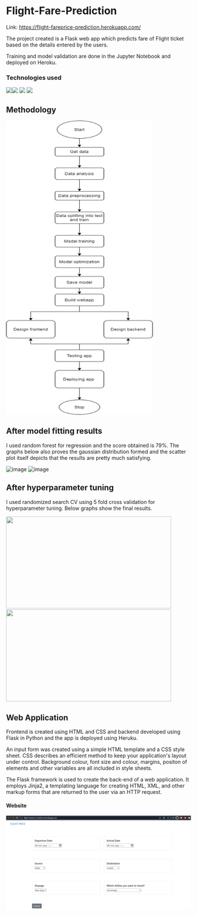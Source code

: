 # Flight-Fare-Prediction

Link: https://flight-fareprice-prediction.herokuapp.com/

The project created is a Flask web app which predicts fare of Flight ticket based on the details entered by the users. 

Training and model validation are done in the Jupyter Notebook and deployed on Heroku. 

### Technologies used

![](https://forthebadge.com/images/badges/made-with-python.svg)[<img target="_blank" src="https://flask.palletsprojects.com/en/1.1.x/_images/flask-logo.png" width=170>](https://flask.palletsprojects.com/en/1.1.x/) [<img target="_blank" src="https://number1.co.za/wp-content/uploads/2017/10/gunicorn_logo-300x85.png" width=280>](https://gunicorn.org) [<img target="_blank" src="https://scikit-learn.org/stable/_static/scikit-learn-logo-small.png" width=200>](https://scikit-learn.org/stable/) 

## Methodology
<img src="https://github.com/Snehal-2310/Flight-Fare-Prediction/blob/main/Images/flowchart.jpg" align="centre" alt="Methodolgy" width=400 height=800/> 

## After model fitting results
I used random forest for regression and the score obtained is 79%. The graphs below also proves the gaussian distribution formed and the scatter plot itself depicts that the results are pretty much satisfying.

![image](https://user-images.githubusercontent.com/62506140/137600258-291e62d2-dbfb-494b-8465-381c49eddd2a.png) ![image](https://user-images.githubusercontent.com/62506140/137600281-4e163afb-5b3a-4890-88ab-016b138ab43d.png)

## After hyperparameter tuning
I used randomized search CV using 5 fold cross validation for hyperparameter tuning. Below graphs show the final results.

<img src="https://user-images.githubusercontent.com/62506140/137600295-eaf2b7ea-7475-42db-9112-613c7fe9f615.png" width=450 height=250/> <img src="https://user-images.githubusercontent.com/62506140/137600303-1d3491fe-b353-44d0-abfe-da6982f716f3.png" width=450 height=250/>

## Web Application
Frontend is created using HTML and CSS and backend developed using Flask in Python and the app is deployed using Heruku.

An input form was created using a simple HTML template and a CSS style sheet. CSS describes an efficient method to keep your application's layout under control. Background colour, font size and colour, margins, positon of elements and other variables are all included in style sheets.

The Flask framework is used to create the back-end of a web application. It employs Jinja2, a templating language for creating HTML, XML, and other markup forms that are returned to the user via an HTTP request.

#### Website
<img src="https://github.com/Snehal-2310/Flight-Fare-Prediction/blob/main/Images/Capture.JPG" alt="Input"/> 




